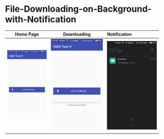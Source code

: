 # File-Downloading-on-Background-with-Notification

Home Page                  |  Downloading              |  Notification
:-------------------------:|:-------------------------:|:------------------------------
![](https://github.com/therezacuet/File-Downloading-on-Background-with-Notification/blob/master/home_page.png)  |  ![](https://github.com/therezacuet/File-Downloading-on-Background-with-Notification/blob/master/downloading.png) |![](https://github.com/therezacuet/File-Downloading-on-Background-with-Notification/blob/master/download%20notifocation.png)
